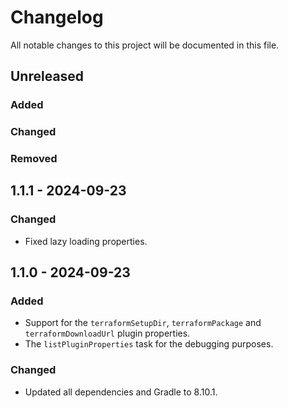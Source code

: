 # Changelog

All notable changes to this project will be documented in this file.

## Unreleased

### Added

### Changed

### Removed

## 1.1.1 - 2024-09-23

### Changed

- Fixed lazy loading properties.

## 1.1.0 - 2024-09-23

### Added

- Support for the `terraformSetupDir`, `terraformPackage` and `terraformDownloadUrl` plugin properties.
- The `listPluginProperties` task for the debugging purposes.

### Changed

- Updated all dependencies and Gradle to 8.10.1.
